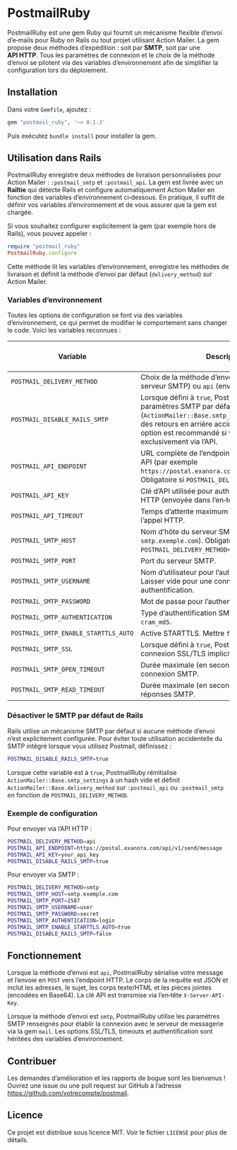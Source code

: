# PostmailRuby

PostmailRuby est une gem Ruby qui fournit un mécanisme flexible d’envoi d’e‑mails pour Ruby on Rails ou tout projet utilisant Action Mailer.  La gem propose deux méthodes d’expédition : soit par **SMTP**, soit par une **API HTTP**.  Tous les paramètres de connexion et le choix de la méthode d’envoi se pilotent via des variables d’environnement afin de simplifier la configuration lors du déploiement.

## Installation

Dans votre `Gemfile`, ajoutez :

```ruby
gem "postmail_ruby", '~> 0.1.3'
```

Puis exécutez `bundle install` pour installer la gem.

## Utilisation dans Rails

PostmailRuby enregistre deux méthodes de livraison personnalisées pour Action Mailer : `:postmail_smtp` et `:postmail_api`.  La gem est livrée avec un **Railtie** qui détecte Rails et configure automatiquement Action Mailer en fonction des variables d’environnement ci‑dessous.  En pratique, il suffit de définir vos variables d’environnement et de vous assurer que la gem est chargée.

Si vous souhaitez configurer explicitement la gem (par exemple hors de Rails), vous pouvez appeler :

```ruby
require "postmail_ruby"
PostmailRuby.configure
```

Cette méthode lit les variables d’environnement, enregistre les méthodes de livraison et définit la méthode d’envoi par défaut (`delivery_method`) sur Action Mailer.

### Variables d’environnement

Toutes les options de configuration se font via des variables d’environnement, ce qui permet de modifier le comportement sans changer le code.  Voici les variables reconnues :

| Variable | Description | Valeur par défaut |
|---------|-------------|------------------|
| `POSTMAIL_DELIVERY_METHOD` | Choix de la méthode d’envoi : `smtp` (envoi via serveur SMTP) ou `api` (envoi via appel HTTP). | `smtp` |
| `POSTMAIL_DISABLE_RAILS_SMTP` | Lorsque défini à `true`, PostmailRuby désactive les paramètres SMTP par défaut de Rails (`ActionMailer::Base.smtp_settings`) pour éviter des retours en arrière accidentels. Utiliser cette option est recommandé si vous envoyez exclusivement via l’API. | `false` |
| `POSTMAIL_API_ENDPOINT` | URL complète de l’endpoint HTTP pour l’envoi par API (par exemple `https://postal.exanora.com/api/v1/send/message`). Obligatoire si `POSTMAIL_DELIVERY_METHOD=api`. | – |
| `POSTMAIL_API_KEY` | Clé d’API utilisée pour authentifier les requêtes HTTP (envoyée dans l’en‑tête `X-Server-API-Key`). | – |
| `POSTMAIL_API_TIMEOUT` | Temps d’attente maximum en secondes lors de l’appel HTTP. | `10` |
| `POSTMAIL_SMTP_HOST` | Nom d’hôte du serveur SMTP (ex : `smtp.exemple.com`). Obligatoire si `POSTMAIL_DELIVERY_METHOD=smtp`. | – |
| `POSTMAIL_SMTP_PORT` | Port du serveur SMTP. | `587` |
| `POSTMAIL_SMTP_USERNAME` | Nom d’utilisateur pour l’authentification SMTP. Laisser vide pour une connexion sans authentification. | `nil` |
| `POSTMAIL_SMTP_PASSWORD` | Mot de passe pour l’authentification SMTP. | `nil` |
| `POSTMAIL_SMTP_AUTHENTICATION` | Type d’authentification SMTP : `plain`, `login` ou `cram_md5`. | `plain` |
| `POSTMAIL_SMTP_ENABLE_STARTTLS_AUTO` | Active STARTTLS. Mettre `false` pour désactiver. | `true` |
| `POSTMAIL_SMTP_SSL` | Lorsque défini à `true`, PostmailRuby établit une connexion SSL/TLS implicite (comme un port 465). | `false` |
| `POSTMAIL_SMTP_OPEN_TIMEOUT` | Durée maximale (en secondes) pour établir la connexion SMTP. | `30` |
| `POSTMAIL_SMTP_READ_TIMEOUT` | Durée maximale (en secondes) pour la lecture des réponses SMTP. | `30` |

### Désactiver le SMTP par défaut de Rails

Rails utilise un mécanisme SMTP par défaut si aucune méthode d’envoi n’est explicitement configurée.  Pour éviter toute utilisation accidentelle du SMTP intégré lorsque vous utilisez Postmail, définissez :

```sh
POSTMAIL_DISABLE_RAILS_SMTP=true
```

Lorsque cette variable est à `true`, PostmailRuby réinitialise `ActionMailer::Base.smtp_settings` à un hash vide et définit `ActionMailer::Base.delivery_method` sur `:postmail_api` ou `:postmail_smtp` en fonction de `POSTMAIL_DELIVERY_METHOD`.

### Exemple de configuration

Pour envoyer via l’API HTTP :

```sh
POSTMAIL_DELIVERY_METHOD=api
POSTMAIL_API_ENDPOINT=https://postal.exanora.com/api/v1/send/message
POSTMAIL_API_KEY=your_api_key
POSTMAIL_DISABLE_RAILS_SMTP=true
```

Pour envoyer via SMTP :

```sh
POSTMAIL_DELIVERY_METHOD=smtp
POSTMAIL_SMTP_HOST=smtp.exemple.com
POSTMAIL_SMTP_PORT=2587
POSTMAIL_SMTP_USERNAME=user
POSTMAIL_SMTP_PASSWORD=secret
POSTMAIL_SMTP_AUTHENTICATION=login
POSTMAIL_SMTP_ENABLE_STARTTLS_AUTO=true
POSTMAIL_DISABLE_RAILS_SMTP=false
```

## Fonctionnement

Lorsque la méthode d’envoi est `api`, PostmailRuby sérialise votre message et l’envoie en `POST` vers l’endpoint HTTP.  Le corps de la requête est JSON et inclut les adresses, le sujet, les corps texte/HTML et les pièces jointes (encodées en Base64).  La clé API est transmise via l’en‑tête `X-Server-API-Key`.

Lorsque la méthode d’envoi est `smtp`, PostmailRuby utilise les paramètres SMTP renseignés pour établir la connexion avec le serveur de messagerie via la gem `mail`.  Les options SSL/TLS, timeouts et authentification sont héritées des variables d’environnement.

## Contribuer

Les demandes d’amélioration et les rapports de bogue sont les bienvenus !  Ouvrez une issue ou une pull request sur GitHub à l’adresse <https://github.com/votrecompte/postmail>.

## Licence

Ce projet est distribué sous licence MIT.  Voir le fichier `LICENSE` pour plus de détails.